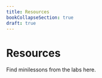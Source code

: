 ```yaml
---
title: Resources
bookCollapseSection: true
draft: true
---
```


# Resources
Find minilessons from the labs here.
